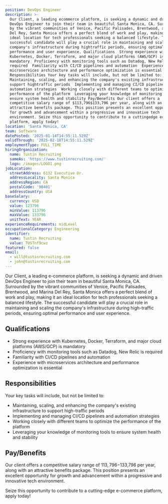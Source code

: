 ```yaml
---
position: DevOps Engineer
description: >-
  Our Client, a leading ecommerce platform, is seeking a dynamic and driven
  DevOps Engineer to join their team in beautiful Santa Monica, CA. Surrounded
  by the vibrant communities of Venice, Pacific Palisades, Brentwood, and Marina
  Del Rey, Santa Monica offers a perfect blend of work and play, making it an
  ideal location for tech professionals seeking a balanced lifestyle. The
  successful candidate will play a crucial role in maintaining and scaling the
  company's infrastructure during hightraffic periods, ensuring optimal
  performance and user experience. Qualifications  Strong experience with
  Kubernetes, Docker, Terraform, and major cloud platforms (AWS/GCP) is
  mandatory  Proficiency with monitoring tools such as Datadog, New Relic is
  required  Familiarity with CI/CD pipelines and automation  Experience with
  microservices architecture and performance optimization is essential
  Responsibilities Your key tasks will include, but not be limited to: 
  Maintaining, scaling, and enhancing the company's existing infrastructure to
  support hightraffic periods  Implementing and managing CI/CD pipelines and
  automation strategies  Working closely with different teams to optimize the
  performance of the platform  Leveraging your knowledge of monitoring tools to
  ensure system health and stability Pay/Benefits Our client offers a
  competitive salary range of $113,796$133,796 per year, along with an
  attractive benefits package. This position presents an excellent opportunity
  for growth and advancement within a progressive and innovative tech
  environment. Seize this opportunity to contribute to a cuttingedge ecommerce
  platform, apply today!
location: 'Santa Monica, CA'
team: Software
datePosted: '2025-01-14T14:55:11.529Z'
validThrough: '2025-02-18T14:55:11.529Z'
employmentType: FULL_TIME
hiringOrganization:
  name: Tustin Recruiting
  sameAs: 'https://www.tustinrecruiting.com/'
  logo: /images/LOGO1.png
jobLocation:
  streetAddress: 6132 Executive Dr.
  addressLocality: Santa Monica
  addressRegion: CA
  postalCode: '90401'
  addressCountry: USA
baseSalary:
  currency: USD
  value: 123796
  minValue: 113796
  maxValue: 133796
  unitText: YEAR
experienceRequirements: midLevel
occupationalCategory: Engineering
identifier:
  name: Tustin Recruiting
  value: TUSTnf9cwz
featured: false
email:
  - will@tustinrecruiting.com
  - john@tustinrecruiting.com
---
```




Our Client, a leading e-commerce platform, is seeking a dynamic and driven DevOps Engineer to join their team in beautiful Santa Monica, CA. Surrounded by the vibrant communities of Venice, Pacific Palisades, Brentwood, and Marina Del Rey, Santa Monica offers a perfect blend of work and play, making it an ideal location for tech professionals seeking a balanced lifestyle. The successful candidate will play a crucial role in maintaining and scaling the company's infrastructure during high-traffic periods, ensuring optimal performance and user experience.

## Qualifications
- Strong experience with Kubernetes, Docker, Terraform, and major cloud platforms (AWS/GCP) is mandatory
- Proficiency with monitoring tools such as Datadog, New Relic is required
- Familiarity with CI/CD pipelines and automation
- Experience with microservices architecture and performance optimization is essential

## Responsibilities
Your key tasks will include, but not be limited to:
- Maintaining, scaling, and enhancing the company's existing infrastructure to support high-traffic periods
- Implementing and managing CI/CD pipelines and automation strategies
- Working closely with different teams to optimize the performance of the platform
- Leveraging your knowledge of monitoring tools to ensure system health and stability

## Pay/Benefits
Our client offers a competitive salary range of $113,796-$133,796 per year, along with an attractive benefits package. This position presents an excellent opportunity for growth and advancement within a progressive and innovative tech environment.

Seize this opportunity to contribute to a cutting-edge e-commerce platform, apply today!
